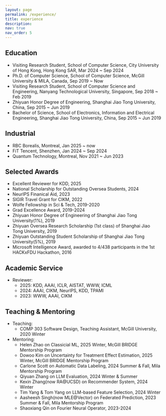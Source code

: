 ```yaml
---
layout: page
permalink: /experience/
title: experience
description: 
nav: true
nav_order: 5
---
```


## Education

- Visiting Research Student, School of Computer Science, City University of Hong Kong, Hong Kong SAR, Mar 2024 ~ Sep 2024
- Ph.D. of Computer Science, School of Computer Science, McGill University & MILA, Canada, Sep 2019 ~ Now
- Visiting Research Student, School of Computer Science and Engineering, Nanyang Technological University, Singapore, Sep 2018 ~ Feb 2019
- Zhiyuan Honor Degree of Engineering, Shanghai Jiao Tong University, China, Sep 2015 ~ Jun 2019
- Bachelor of Science, School of Electronics, Information and Electrical Engineering, Shanghai Jiao Tong University, China, Sep 2015 ~ Jun 2019


## Industrial

- RBC Borealis, Montreal, Jan 2025 ~ now
- FiT Tencent, Shenzhen, Jan 2024 ~ Sep 2024
- Quantum Technology, Montreal, Nov 2021 ~ Jun 2023
<!-- - Research Intern, Huawei Noah’s Ark Lab, Montreal Research Center, Nov. 2021 ~ Jun. 2023 -->
<!-- - Research Intern, Huawei Noah’s Ark Lab, Shenzhen Research Center, Mar. 2021 ~ Aug. 2021 -->


## Selected Awards
- Excellent Reviewer for KDD, 2025
- National Scholarship for Outstanding Oversea Students, 2024
- NeurIPS Finanical Aid, 2023
- SIGIR Travel Grant for CIKM, 2022
- Wolfe Fellowship in Sci & Tech, 2019-2020
- Grad Excellence Award, 2019-2024
- Zhiyuan Honor Degree of Engineering of Shanghai Jiao Tong University(1%), 2019
- Zhiyuan Oversea Research Scholarship (1st class) of Shanghai Jiao Tong University, 2019
- Zhiyuan Outstanding Student Scholarship of Shanghai Jiao Tong University(5%), 2019
- Microsoft Intelligence Award, awarded to 4/438 participants in the 1st HACKxFDU Hackathon, 2016

## Academic Service

- Reviewer:
  - 2025: KDD, AAAI, ICLR, AISTAT, WWW, ICML
  - 2024: AAAI, CIKM, NeurIPS, KDD, TPAMI
  - 2023: WWW, AAAI, CIKM

## Teaching & Mentoring

- Teaching:
  - COMP 303 Software Design, Teaching Assistant, McGill University, 2020 Winter
- Mentoring:
  - Helen Zhao on Classicial ML, 2025 Winter, McGill BRIDGE Mentorship Program
  - Dowoo Kim on Uncertainty for Treatment Effect Estimation, 2025 Winter, McGill BRIDGE Mentorship Program
  - Carlone Scott on Automatic Data Labeling, 2024 Summer & Fall, Mila Mentorship Program
  - Qiyuan Zhang on LLM Evaluation, 2024 Winter & Summer
  - Kexin Zhang(now RA@UCSD) on Recommender System, 2024 Winter
  - Tim Yang & Tom Yang on LLM-based Feature Selection, 2024 Winter
  - Aasheesh Singh(now MLE@Vector) on Federated Prediction, 2023 Summer & Fall, Mila Mentorship Program
  - Shaoxiang Qin on Fourier Neural Operator, 2023-2024


